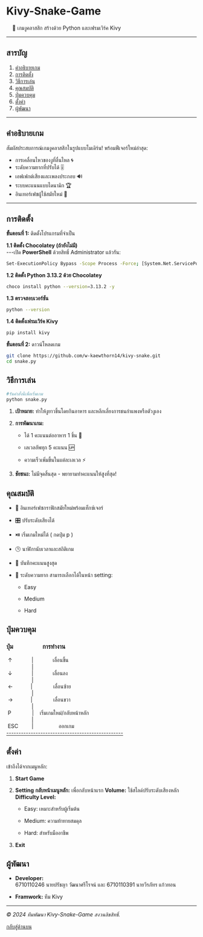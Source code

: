 
# Kivy-Snake-Game
&nbsp;&nbsp;&nbsp;&nbsp;🐍 เกมงูคลาสสิก สร้างด้วย Python และเฟรมเวิร์ค Kivy  

---

## สารบัญ  
1. [คำอธิบายเกม](#%E0%B8%84%E0%B8%B3%E0%B8%AD%E0%B8%98%E0%B8%B4%E0%B8%9A%E0%B8%B2%E0%B8%A2%E0%B9%80%E0%B8%81%E0%B8%A1)
2. [การติดตั้ง](#%E0%B8%81%E0%B8%B2%E0%B8%A3%E0%B8%95%E0%B8%B4%E0%B8%94%E0%B8%95%E0%B8%B1%E0%B9%89%E0%B8%87) 
3. [วิธีการเล่น](#%E0%B8%A7%E0%B8%B4%E0%B8%98%E0%B8%B5%E0%B8%81%E0%B8%B2%E0%B8%A3%E0%B9%80%E0%B8%A5%E0%B9%88%E0%B8%99)
4. [คุณสมบัติ](#%E0%B8%84%E0%B8%B8%E0%B8%93%E0%B8%AA%E0%B8%A1%E0%B8%9A%E0%B8%B1%E0%B8%95%E0%B8%B4)
5. [ปุ่มควบคุม](#%E0%B8%9B%E0%B8%B8%E0%B9%88%E0%B8%A1%E0%B8%84%E0%B8%A7%E0%B8%9A%E0%B8%84%E0%B8%B8%E0%B8%A1)  
6. [ตั้งค่า](#%E0%B8%95%E0%B8%B1%E0%B9%89%E0%B8%87%E0%B8%84%E0%B9%88%E0%B8%B2)  
7. [ผู้พัฒนา](#%E0%B8%9C%E0%B8%B9%E0%B9%89%E0%B8%9E%E0%B8%B1%E0%B8%92%E0%B8%99%E0%B8%B2)

---

## คำอธิบายเกม  
สัมผัสประสบการณ์เกมงูคลาสสิกในรูปแบบโมเดิร์น! พร้อมฟีเจอร์ใหม่ล่าสุด:  
- การเคลื่อนไหวของงูที่ลื่นไหล 🌀  
- ระดับความยากที่ปรับได้ 🎚️  
- เอฟเฟกต์เสียงและเพลงประกอบ 🔊  
- ระบบคะแนนแบบไดนามิก 🏆  
- อินเทอร์เฟซผู้ใช้สมัยใหม่ 📱  

---

## การติดตั้ง  
**ขั้นตอนที่ 1:** ติดตั้งโปรแกรมที่จำเป็น  

**1.1 ติดตั้ง Chocolatey (ถ้ายังไม่มี)**  
---เปิด **PowerShell** ด้วยสิทธิ์ Administrator แล้วรัน:
```bash
Set-ExecutionPolicy Bypass -Scope Process -Force; [System.Net.ServicePointManager]::SecurityProtocol = [System.Net.ServicePointManager]::SecurityProtocol -bor 3072; iex ((New-Object System.Net.WebClient).DownloadString('https://community.chocolatey.org/install.ps1'))
```
**1.2 ติดตั้ง Python 3.13.2 ด้วย Chocolatey**
```bash
choco install python --version=3.13.2 -y
```
**1.3 ตรวจสอบเวอร์ชัน**
```bash
python --version
```
**1.4 ติดตั้งเฟรมเวิร์ค Kivy**
```bash
pip install kivy
```
**ขั้นตอนที่ 2:** ดาวน์โหลดเกม
```bash
git clone https://github.com/w-kaewthorn14/kivy-snake.git
cd snake.py
```
## วิธีการเล่น
```bash
#รันคำสั่งนี้เพื่อเริ่มเกม
python snake.py
```

1.  **เป้าหมาย:**  ทำให้งูยาวขึ้นโดยกินอาหาร และหลีกเลี่ยงการชนกำแพงหรือตัวงูเอง
    
2.  **การพัฒนาเกม:**
    
    -   ได้ 1 คะแนนต่ออาหาร 1 ชิ้น 🍎
        
    -   เลเวลอัพทุก 5 คะแนน 🆙
        
    -   ความเร็วเพิ่มขึ้นในแต่ละเลเวล ⚡
        
3.  **ชัยชนะ:**  ไม่มีจุดสิ้นสุด - พยายามทำคะแนนให้สูงที่สุด!
## คุณสมบัติ

-   🎨 อินเทอร์เฟซกราฟิกสมัยใหม่พร้อมเท็กซ์เจอร์
    
-   🎛️ ปรับระดับเสียงได้
    
-   ⏯️ เริ่มเกมใหม่ได้ ( กดปุ่ม p )
    
-   🕒 นาฬิกานับเวลาและสถิติเกม
    
-   🥇 บันทึกคะแนนสูงสุด
    
-   🌟 ระดับความยาก สามารถเลือกได้ในหน้า setting:
    
    -   Easy
        
    -   Medium
        
    -   Hard
## ปุ่มควบคุม

### ปุ่ม&nbsp;&nbsp;&nbsp;&nbsp;&nbsp;&nbsp;&nbsp;&nbsp;&nbsp;&nbsp;&nbsp;&nbsp;&nbsp;&nbsp;&nbsp;&nbsp;&nbsp;&nbsp;&nbsp;&nbsp;การทำงาน
&nbsp;↑&nbsp;&nbsp;&nbsp;&nbsp;&nbsp;&nbsp;&nbsp;&nbsp;&nbsp;&nbsp;&nbsp;&nbsp;&nbsp;|&nbsp;&nbsp;&nbsp;&nbsp;&nbsp;&nbsp;&nbsp;&nbsp;&nbsp;&nbsp;&nbsp;&nbsp;&nbsp;เลื่อนขึ้น<br>
&nbsp;&nbsp;&nbsp;&nbsp;&nbsp;&nbsp;&nbsp;&nbsp;&nbsp;&nbsp;&nbsp;&nbsp;&nbsp;&nbsp;&nbsp;&nbsp;&nbsp;|<br>
&nbsp;↓&nbsp;&nbsp;&nbsp;&nbsp;&nbsp;&nbsp;&nbsp;&nbsp;&nbsp;&nbsp;&nbsp;&nbsp;&nbsp;|&nbsp;&nbsp;&nbsp;&nbsp;&nbsp;&nbsp;&nbsp;&nbsp;&nbsp;&nbsp;&nbsp;&nbsp;&nbsp;เลื่อนลง<br>
&nbsp;&nbsp;&nbsp;&nbsp;&nbsp;&nbsp;&nbsp;&nbsp;&nbsp;&nbsp;&nbsp;&nbsp;&nbsp;&nbsp;&nbsp;&nbsp;&nbsp;|<br>
&nbsp;←&nbsp;&nbsp;&nbsp;&nbsp;&nbsp;&nbsp;&nbsp;&nbsp;&nbsp;&nbsp;&nbsp;&nbsp;|&nbsp;&nbsp;&nbsp;&nbsp;&nbsp;&nbsp;&nbsp;&nbsp;&nbsp;&nbsp;&nbsp;&nbsp;&nbsp;&nbsp;เลื่อนซ้าย<br>
&nbsp;&nbsp;&nbsp;&nbsp;&nbsp;&nbsp;&nbsp;&nbsp;&nbsp;&nbsp;&nbsp;&nbsp;&nbsp;&nbsp;&nbsp;&nbsp;&nbsp;|<br>
&nbsp;→&nbsp;&nbsp;&nbsp;&nbsp;&nbsp;&nbsp;&nbsp;&nbsp;&nbsp;&nbsp;&nbsp;&nbsp;|&nbsp;&nbsp;&nbsp;&nbsp;&nbsp;&nbsp;&nbsp;&nbsp;&nbsp;&nbsp;&nbsp;&nbsp;&nbsp;&nbsp;เลื่อนขวา<br>
&nbsp;&nbsp;&nbsp;&nbsp;&nbsp;&nbsp;&nbsp;&nbsp;&nbsp;&nbsp;&nbsp;&nbsp;&nbsp;&nbsp;&nbsp;&nbsp;&nbsp;|<br>
&nbsp;P&nbsp;&nbsp;&nbsp;&nbsp;&nbsp;&nbsp;&nbsp;&nbsp;&nbsp;&nbsp;&nbsp;&nbsp;&nbsp;&nbsp;|&nbsp;&nbsp;&nbsp;&nbsp;เริ่มเกมใหม่/กลับหน้าหลัก<br>
&nbsp;&nbsp;&nbsp;&nbsp;&nbsp;&nbsp;&nbsp;&nbsp;&nbsp;&nbsp;&nbsp;&nbsp;&nbsp;&nbsp;&nbsp;&nbsp;&nbsp;|<br>
&nbsp;ESC&nbsp;&nbsp;&nbsp;&nbsp;&nbsp;&nbsp;&nbsp;&nbsp;&nbsp;|&nbsp;&nbsp;&nbsp;&nbsp;&nbsp;&nbsp;&nbsp;&nbsp;&nbsp;&nbsp;&nbsp;&nbsp;&nbsp;&nbsp;&nbsp;&nbsp;&nbsp;ออกเกม<br>
<u>------------------------------------------------</u><br>
## ตั้งค่า

เข้าถึงได้จากเมนูหลัก:
1. **Start Game**
2. **Setting**
**กลับหน้าเมนูหลัก:** เพื่อกลับหน้าแรก
**Volume:**  ใช้สไลด์ปรับระดับเสียงหลัก
**Difficulty Level:**
    
    -   Easy: เหมาะสำหรับผู้เริ่มต้น
        
    -   Medium: ความท้าทายสมดุล
        
    -   Hard: สำหรับมืออาชีพ
3. **Exit**
## ผู้พัฒนา

-   **Developer:**  
	6710110246 นายปรัชญา วัฒนาศรีโรจน์ และ 6710110391 นายวีรภัทร แก้วทอน
    
-   **Framwork:**  ทีม Kivy
    

----------

_© 2024 ทีมพัฒนา Kivy-Snake-Game สงวนลิขสิทธิ์._

[กลับสู่ด้านบน](#kivy-snake-game)
    
